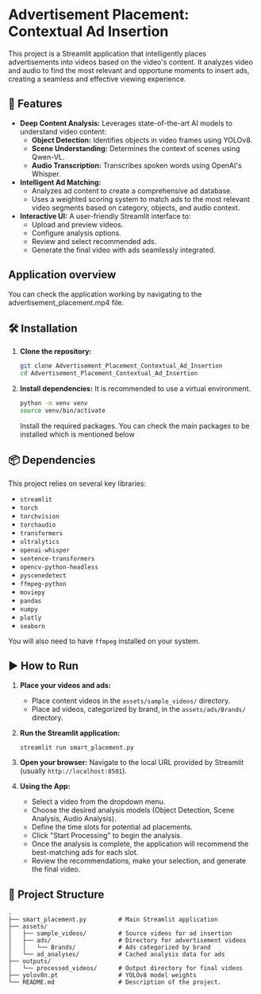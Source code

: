 # Advertisement Placement: Contextual Ad Insertion

This project is a Streamlit application that intelligently places advertisements into videos based on the video's content. It analyzes video and audio to find the most relevant and opportune moments to insert ads, creating a seamless and effective viewing experience.

## 🚀 Features

*   **Deep Content Analysis:** Leverages state-of-the-art AI models to understand video content:
    *   **Object Detection:** Identifies objects in video frames using YOLOv8.
    *   **Scene Understanding:** Determines the context of scenes using Qwen-VL.
    *   **Audio Transcription:** Transcribes spoken words using OpenAI's Whisper.
*   **Intelligent Ad Matching:**
    *   Analyzes ad content to create a comprehensive ad database.
    *   Uses a weighted scoring system to match ads to the most relevant video segments based on category, objects, and audio context.
*   **Interactive UI:** A user-friendly Streamlit interface to:
    *   Upload and preview videos.
    *   Configure analysis options.
    *   Review and select recommended ads.
    *   Generate the final video with ads seamlessly integrated.

## Application overview
You can check the application working by navigating to the advertisement_placement.mp4 file.


## 🛠️ Installation

1.  **Clone the repository:**
    ```bash
    git clone Advertisement_Placement_Contextual_Ad_Insertion
    cd Advertisement_Placement_Contextual_Ad_Insertion
    ```

2.  **Install dependencies:**
    It is recommended to use a virtual environment.
    ```bash
    python -m venv venv
    source venv/bin/activate
    ```
    Install the required packages. You can check the main packages to be installed which is mentioned below

## 📦 Dependencies

This project relies on several key libraries:

*   `streamlit`
*   `torch`
*   `torchvision`
*   `torchaudio`
*   `transformers`
*   `ultralytics`
*   `openai-whisper`
*   `sentence-transformers`
*   `opencv-python-headless`
*   `pyscenedetect`
*   `ffmpeg-python`
*   `moviepy`
*   `pandas`
*   `numpy`
*   `plotly`
*   `seaborn`

You will also need to have `ffmpeg` installed on your system.

## ▶️ How to Run

1.  **Place your videos and ads:**
    *   Place content videos in the `assets/sample_videos/` directory.
    *   Place ad videos, categorized by brand, in the `assets/ads/Brands/` directory.

2.  **Run the Streamlit application:**
    ```bash
    streamlit run smart_placement.py
    ```

3.  **Open your browser:**
    Navigate to the local URL provided by Streamlit (usually `http://localhost:8501`).

4.  **Using the App:**
    *   Select a video from the dropdown menu.
    *   Choose the desired analysis models (Object Detection, Scene Analysis, Audio Analysis).
    *   Define the time slots for potential ad placements.
    *   Click "Start Processing" to begin the analysis.
    *   Once the analysis is complete, the application will recommend the best-matching ads for each slot.
    *   Review the recommendations, make your selection, and generate the final video.

## 📁 Project Structure

```
.
├── smart_placement.py         # Main Streamlit application
├── assets/
│   ├── sample_videos/         # Source videos for ad insertion
│   ├── ads/                   # Directory for advertisement videos
│   │   └── Brands/            # Ads categorized by brand
│   └── ad_analyses/           # Cached analysis data for ads
├── outputs/
│   └── processed_videos/      # Output directory for final videos
├── yolov8n.pt                 # YOLOv8 model weights
└── README.md                  # Description of the project.
```

